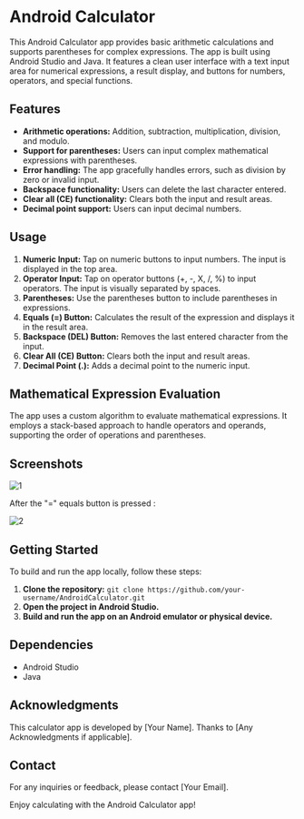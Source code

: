 # Android Calculator

This Android Calculator app provides basic arithmetic calculations and supports parentheses for complex expressions. The app is built using Android Studio and Java. It features a clean user interface with a text input area for numerical expressions, a result display, and buttons for numbers, operators, and special functions.

## Features

- **Arithmetic operations:** Addition, subtraction, multiplication, division, and modulo.
- **Support for parentheses:** Users can input complex mathematical expressions with parentheses.
- **Error handling:** The app gracefully handles errors, such as division by zero or invalid input.
- **Backspace functionality:** Users can delete the last character entered.
- **Clear all (CE) functionality:** Clears both the input and result areas.
- **Decimal point support:** Users can input decimal numbers.

## Usage

1. **Numeric Input:** Tap on numeric buttons to input numbers. The input is displayed in the top area.
2. **Operator Input:** Tap on operator buttons (+, -, X, /, %) to input operators. The input is visually separated by spaces.
3. **Parentheses:** Use the parentheses button to include parentheses in expressions.
4. **Equals (=) Button:** Calculates the result of the expression and displays it in the result area.
5. **Backspace (DEL) Button:** Removes the last entered character from the input.
6. **Clear All (CE) Button:** Clears both the input and result areas.
7. **Decimal Point (.):** Adds a decimal point to the numeric input.

## Mathematical Expression Evaluation

The app uses a custom algorithm to evaluate mathematical expressions. It employs a stack-based approach to handle operators and operands, supporting the order of operations and parentheses.

## Screenshots

![1](https://github.com/StasBratanich/AndroidCalculator/assets/83605505/ed8d431b-c400-4abb-84da-af45d008df22)

After the "=" equals button is pressed :

![2](https://github.com/StasBratanich/AndroidCalculator/assets/83605505/47dce75c-2cd4-4eb0-812b-4b3912010b12)

## Getting Started

To build and run the app locally, follow these steps:

1. **Clone the repository:** `git clone https://github.com/your-username/AndroidCalculator.git`
2. **Open the project in Android Studio.**
3. **Build and run the app on an Android emulator or physical device.**

## Dependencies

- Android Studio
- Java

## Acknowledgments

This calculator app is developed by [Your Name].
Thanks to [Any Acknowledgments if applicable].

## Contact

For any inquiries or feedback, please contact [Your Email].

Enjoy calculating with the Android Calculator app!

